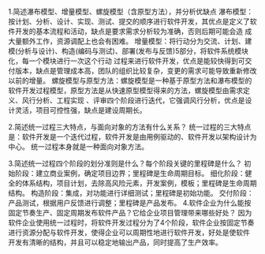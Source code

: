 1.简述瀑布模型、增量模型、螺旋模型（含原型方法），并分析优缺点
  瀑布模型：按计划、分析、设计、实现、测试、提交的顺序进行软件开发，其优点是定义了软件开发的基本流程和活动，缺点是要求需求分析较为准确，否则后期可能会造
成大量额外工作，资源调配上也会有困难。
  增量模型：将行动分为交流、计划、建模(分析与设计)、构造(编码与测试)、部署(发布与反馈)5部分，将软件系统模块化，每一个模块进行一次这个行动
过程来进行软件开发，优点是能较快得到可交付版本，缺点是管理成本高，团队的组织比较复杂，变更的需求可能导致重新修改以前的增量。
  螺旋模型与原型方法：螺旋模型是一种基于原型方法和瀑布模型的软件开发过程模型，原型方法是从快速原型模型得来的方法，螺旋模型由需求定义、风行分析、工程实现
、评审四个阶段进行迭代，它强调风行分析，优点是设计灵活，项目可控性强，缺点是建设周期长。

2.简述统一过程三大特点，与面向对象的方法有什么关系？
  统一过程的三大特点是：软件开发是一个迭代过程，软件开发是由用例驱动的、软件开发以架构设计为中心。
  统一过程本身就是一种面向对象方法。

3.简述统一过程四个阶段的划分准则是什么？每个阶段关键的里程碑是什么？
  初始阶段：建立商业案例，确定项目边界；里程碑是生命周期目标。
  细化阶段：健全的体系结构，项目计划，去除高风险元素，开发案例，模板；里程碑是生命周期结构。
  构造阶段：集成，对功能进行详细测试；里程碑是初始功能。
  交付阶段：产品测试，根据用户反馈进行调整；里程碑是产品发布。
4.软件企业为什么能按固定节奏生产、固定周期发布软件产品？它给企业项目管理带来哪些好处？
  因为软件企业使用统一过程时，将软件开发过程分为了4个阶段，软件企业按固定节奏进行资源分配与软件开发，使得企业可以周期性地进行软件开发，好处是使软件
开发有清晰的结构，并且可以稳定地输出产品，同时提高了生产效率。

